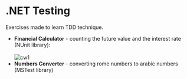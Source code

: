 # .NET Testing 
Exercises made to learn TDD technique. <br/>
- **Financial Calculator** - counting the future value and the interest rate (NUnit library): <br/> <br/>
![cw1](https://github.com/KarolinaLewinska/Testowanie.NET/blob/main/cw1.PNG) <br/>
- **Numbers Converter** - converting rome numbers to arabic numbers (MSTest library)
